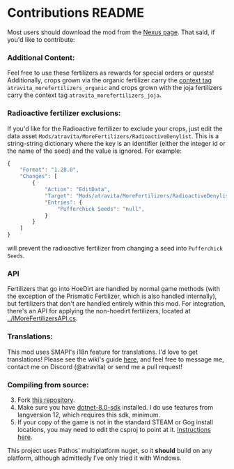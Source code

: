 ﻿Contributions README
====================================

Most users should download the mod from the [Nexus page](https://www.nexusmods.com/stardewvalley/mods/11837). That said, if you'd like to contribute:

### Additional Content:

Feel free to use these fertilizers as rewards for special orders or quests! Additionally, crops grown via the organic fertilizer carry the [context tag](https://stardewvalleywiki.com/Modding:Items#Categories) `atravita_morefertilizers_organic` and crops grown with the joja fertilizers carry the context tag `atravita_morefertilizers_joja`.

### Radioactive fertilizer exclusions:

If you'd like for the Radioactive fertilizer to exclude your crops, just edit the data asset `Mods/atravita/MoreFertilizers/RadioactiveDenylist`. This is a string-string dictionary where the key is an identifier (either the integer id or the name of the seed) and the value is ignored. For example:

```js
{
    "Format": "1.28.0",
    "Changes": [
        {
            "Action": "EditData",
            "Target": "Mods/atravita/MoreFertilizers/RadioactiveDenylist",
            "Entries": {
                "Pufferchick Seeds": "null",
            }
        }
    ]
}
```

will prevent the radioactive fertilizer from changing a seed into `Pufferchick Seeds`.

### API

Fertilizers that go into HoeDirt are handled by normal game methods (with the exception of the Prismatic Fertilizer, which is also handled internally), but fertilizers that don't are handled entirely within this mod. For integration, there's an API for applying the non-hoedirt fertilizers, located at [../IMoreFertilizersAPI.cs](../IMoreFertilizersAPI.cs). 

### Translations:

This mod uses SMAPI's i18n feature for translations. I'd love to get translations! Please see the wiki's guide [here](https://stardewvalleywiki.com/Modding:Translations), and feel free to message me, contact me on Discord (@atravita) or send me a pull request!

### Compiling from source:

3. Fork [this repository](https://github.com/atravita-mods/StardewMods).
4. Make sure you have [dotnet-8.0-sdk](https://dotnet.microsoft.com/en-us/download/dotnet/8.0) installed. I do use features from langversion 12, which requires this sdk, minimum.
5. If your copy of the game is not in the standard STEAM or Gog install locations, you may need to edit the csproj to point at it. [Instructions here](https://github.com/Pathoschild/SMAPI/blob/develop/docs/technical/mod-package.md#available-properties).

This project uses Pathos' multiplatform nuget, so it **should** build on any platform, although admittedly I've only tried it with Windows.